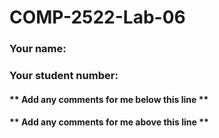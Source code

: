 # COMP-2522-Lab-06

### Your name:

### Your student number:

#### ** Add any comments for me below this line **

#### ** Add any comments for me above this line **

